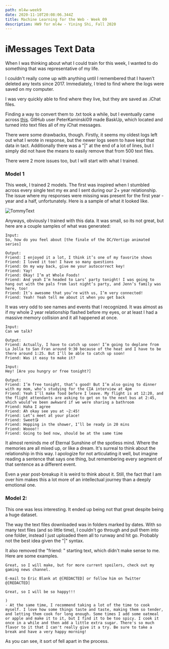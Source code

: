 ```yaml
---
path: ml4w-week9
date: 2020-11-10T20:08:06.344Z
title: Machine Learning for the Web - Week 09
description: HW9 for ml4w - Yining Shi, Fall 2020
---
```

# iMessages Text Data

When I was thinking about what I could train for this week, I wanted to do something that was representative of my life.

I couldn't really come up with anything until I remembered that I haven't deleted any texts since 2017. Immediately, I tried to find where the logs were saved on my computer.

I was very quickly able to find where they live, but they are saved as .iChat files. 

Finding a way to convert them to .txt took a while, but I eventually came across [this](https://github.com/peterkaminski09/baskup). GitHub user PeterKaminski09 made BaskUp, which located and turned into text files all of my iChat messages.

There were some drawbacks, though. Firstly, it seems my oldest logs left out what I wrote in response, but the newer logs seem to have kept that data in tact. Additionally there was a "|" at the end of a lot of lines, but I simply did not have the means to easily remove that from 500 text files.

There were 2 more issues too, but I will start with what I trained.

### Model 1

This week, I trained 2 models. The first was inspired when I stumbled across every single text my ex and I sent during our 2+ year relationship. The issue where my responses were missing was present for the first year - year and a half, unfortunately. Here is a sample of what it looked like. 

![TommyText](/../assets/ml4w/tommytext.png)

Anyways, obviously I trained with this data. It was small, so its not great, but here are a couple samples of what was generated:

```
Input: 
So, how do you feel about [the finale of the DC/Vertigo animated series]

Output:
Friend: I enjoyed it a lot, I think it’s one of my favorite shows
Friend: I loved it too! I have so many questions
Friend: On my way back, give me your autocorrect key!
Friend: Yay!
Friend: Okay! I’m at Whole Foods!
Friend: And yeah I’m headed to Lars’ party tonight! I was going to hang out with the pals from last night’s party, and Jenn’s family was here, too!
Friend: It’s awesome that you’re with us, I’m very connected!
Friend: Yeah! Yeah tell me about it when you get back
```

It was very odd to see names and events that I recognized. It was almost as if my whole 2 year relationship flashed before my eyes, or at least I had a massive memory collision and it all happened at once. 

```
Input:
Can we talk?

Output:
Friend: Actually, I have to catch up soon! I’m going to deplane from La Jolla to San Fran around 9:30 because of the heat and I have to be there around 1:25. But I’ll be able to catch up soon!
Friend: Was it easy to make it?
```
```
Input:
Hey! [Are you hungry or free tonight?]

Output:
Friend: I’m free tonight, that’s good! But I’m also going to dinner with my mom, who’s studying for the CIA interview at 4pm
Friend: Yeah I’ll make food before I leave. My flight is at 12:20, and the flight attendants are asking to get on to the next bus at 2:45, which would’ve been awkward if we were sharing a bathroom
Friend: Haha I agree
Friend: Ah okay see you at ~2:45!
Friend: Let’s meet at your place!
Friend: Sweet😘
Friend: Hopping in the shower, I’ll be ready in 20 mins
Friend: Woooo!!
Friend: Going to bed now, should be at the same time
```
It almost reminds me of Eternal Sunshine of the spotless mind. Where the memories are all mixed up, or like a dream. It's surreal to think about the relationship in this way. I apologize for not articulating it well, but imagine reading a sentence that says one thing, but remembering every segment of that sentence as a different event. 

Even a year post-breakup it is weird to think about it. Still, the fact that I am over him makes this a lot more of an intellectual journey than a deeply emotional one. 

### Model 2:

This one was less interesting. It ended up being not that great despite being a huge dataset. 

The way the text files downloaded was in folders marked by dates. With so many text files (and so little time), I couldn't go through and pull them into one folder, instead I just uploaded them all to runway and hit go. Probably not the best idea given the "|" syntax. 

It also removed the "friend: " starting text, which didn't make sense to me. Here are some examples. 

```
Great, so I will make, but for more current spoilers, check out my gaming news channel.

E-mail to Eric Blank at @[REDACTED] or follow him on Twitter @[REDACTED]
```
```
Great, so I will be so happy!!!

)
- At the same time, I recommend taking a lot of the time to cook myself. I love how some things taste and taste, making them so tender, and letting them cook for long enough. Some times I add some oatmeal or apple and make it to it, but I find it to be too spicy. I cook it once in a while and then add a little extra sugar. There's so much flavor to it that I can't really give it a try. Be sure to take a break and have a very happy morning!
```
As you can see, it sort of fell apart in the process. 


